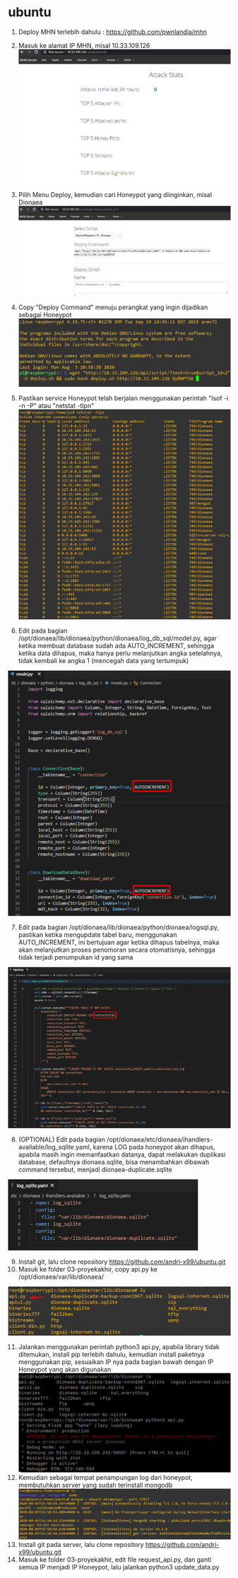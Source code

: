 # ubuntu

1. Deploy MHN terlebih dahulu : https://github.com/pwnlandia/mhn
2. Masuk ke alamat IP MHN, misal 10.33.109.126
![alt text](https://github.com/andri-x99/ubuntu/blob/master/picture/3-mhn.png)
3. Pilih Menu Deploy, kemudian cari Honeypot yang diinginkan, misal Dionaea
![alt text](https://github.com/andri-x99/ubuntu/blob/master/picture/4-raspi-deploy.png)
4. Copy "Deploy Command" menuju perangkat yang ingin dijadikan sebagai Honeypot
![alt text](https://github.com/andri-x99/ubuntu/blob/master/picture/5-raspi-deploy.png)
5. Pastikan service Honeypot telah berjalan menggunakan perintah "lsof -i -n -P" atau "netstat -tlpn"
![alt text](https://github.com/andri-x99/ubuntu/blob/master/picture/6-dionaea-services.png)

6. Edit pada bagian /opt/dionaea/lib/dionaea/python/dionaea/log_db_sql/model.py, agar ketika membuat database sudah ada AUTO_INCREMENT, sehingga ketika data dihapus, maka hanya perlu melanjutkan angka setelahnya, tidak kembali ke angka 1 (mencegah data yang tertumpuk)

![alt text](https://github.com/andri-x99/ubuntu/blob/master/picture/0-edit_dionaea_auto_increment_base_in_model.png)

7. Edit pada bagian /opt/dionaea/lib/dionaea/python/dionaea/logsql.py, pastikan ketika mengupdate tabel baru, menggunakan AUTO_INCREMENT, ini bertujuan agar ketika dihapus tabelnya, maka akan melanjutkan proses penomoran secara otomatisnya, sehingga tidak terjadi penumpukan id yang sama

![alt text](https://github.com/andri-x99/ubuntu/blob/master/picture/1-edit_dionaea_auto_increment_update_in_logsql.png)

8. (OPTIONAL) Edit pada bagian /opt/dionaea/etc/dionaea/ihandlers-available/log_sqlite.yaml, karena LOG pada honeypot akan dihapus, apabila masih ingin memanfaatkan datanya, dapat melakukan duplikasi database, defaultnya dionaea.sqlite, bisa menambahkan dibawah command tersebut, menjadi dionaea-duplicate.sqlite

![alt text](https://github.com/andri-x99/ubuntu/blob/master/picture/3-optional-logsqlite-yaml.png)

9. Install git, lalu clone repository https://github.com/andri-x99/ubuntu.git
10. Masuk ke folder 03-proyekakhir, copy api.py ke /opt/dionaea/var/lib/dionaea/

![alt text](https://github.com/andri-x99/ubuntu/blob/master/picture/14-copy-opt.png)

11. Jalankan menggunakan perintah python3 api.py, apabila library tidak ditemukan, install pip terlebih dahulu, kemudian install paketnya menggunakan pip, sesuaikan IP nya pada bagian bawah dengan IP Honeypot yang akan digunakan
![alt text](https://github.com/andri-x99/ubuntu/blob/master/picture/13-run.png)
12. Kemudian sebagai tempat penampungan log dari honeypot, membutuhkan server yang sudah terinstall mongodb
![alt text](https://github.com/andri-x99/ubuntu/blob/master/picture/15-mongod-start.png)
13. Install git pada server, lalu clone repository https://github.com/andri-x99/ubuntu.git
14. Masuk ke folder 03-proyekakhir, edit file request_api.py, dan ganti semua IP menjadi IP Honeypot, lalu jalankan python3 update_data.py

